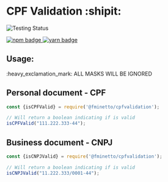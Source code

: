 <h1> CPF Validation :shipit:</h1>

![Testing Status](https://img.shields.io/github/workflow/status/fminetto/CPF-Validation/Run%20Tests?label=Tests&logo=jest&style=flat-square)

<a href="https://npmjs.org/@fminetto/cpfvalidation" target="_blank">
    <img alt="npm badge" src="https://img.shields.io/npm/v/@fminetto/cpfvalidation?label=NPM&logo=npm&style=for-the-badge"/>
</a>
<a href="https://classic.yarnpkg.com/en/package/@fminetto/cpfvalidation" target="_blank">
    <img alt="yarn badge" src="https://img.shields.io/npm/v/@fminetto/cpfvalidation?label=Yarn&logo=yarn&style=for-the-badge"/>
</a>
<divider/>

<h2>Usage:</h2>

<p>:heavy_exclamation_mark: ALL MASKS WILL BE IGNORED</p>

## Personal document - CPF 

```js
const {isCPFValid} = require('@fminetto/cpfvalidation');

// Will return a boolean indicating if is valid
isCPFValid("111.222.333-44");
```

## Business document - CNPJ 

```js
const {isCNPJValid} = require('@fminetto/cpfvalidation');

// Will return a boolean indicating if is valid
isCNPJValid("11.222.333/0001-44");
```